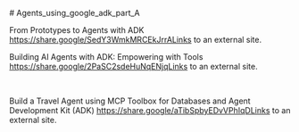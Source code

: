 \# Agents\_using\_google\_adk\_part\_A



From Prototypes to Agents with ADK https://share.google/SedY3WmkMRCEkJrrALinks to an external site.





Building AI Agents with ADK: Empowering with Tools https://share.google/2PaSC2sdeHuNqENjqLinks to an external site.

&nbsp;



Build a Travel Agent using MCP Toolbox for Databases and Agent Development Kit (ADK) https://share.google/aTibSpbyEDvVPhIqDLinks to an external site.

